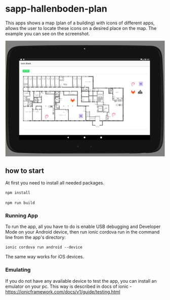 # sapp-hallenboden-plan
This apps shows a map (plan of a building) with icons of different apps, allows the user to locate these icons on a desired place on the map. The example you can see on the screenshot.

![Screenshot from Android Emulator](https://github.com/ScaleIT-Org/sapp-hallenboden-plan/blob/master/Readme_screenshot.PNG)

## how to start

At first you need to install all needed packages.
```
npm install

npm run build

```

### Running App
To run the app, all you have to do is enable USB debugging and Developer Mode on your Android device, then run ionic cordova run in the command line from the app's directory:
```
ionic cordova run android --device 
```
The same way works for iOS devices.

### Emulating
If you do not have any available device to test the app, you can install an emulator on your pc. This way is described in docs of ionic - https://ionicframework.com/docs/v1/guide/testing.html



